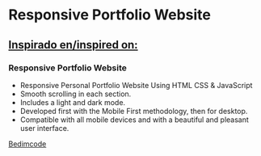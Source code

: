# Responsive Portfolio Website 
## [Inspirado en/inspired on:](https://youtu.be/27JtRAI3QO8)
### Responsive Portfolio Website 

- Responsive Personal Portfolio Website Using HTML CSS & JavaScript
- Smooth scrolling in each section.
- Includes a light and dark mode.
- Developed first with the Mobile First methodology, then for desktop.
- Compatible with all mobile devices and with a beautiful and pleasant user interface.

[Bedimcode](https://www.youtube.com/c/Bedimcode)

